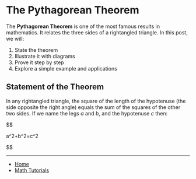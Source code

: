 # The Pythagorean Theorem

The **Pythagorean Theorem** is one of the most famous results in mathematics. 
It relates the three sides of a rightangled triangle. In this post, we will:

1. State the theorem
2. Illustrate it with diagrams
3. Prove it step by step
4. Explore a simple example and applications

## Statement of the Theorem

In any rightangled triangle, the square of the length of the hypotenuse (the side opposite the right angle) equals the sum of the squares of the other two sides. If we name the legs $a$ and $b$, and the hypotenuse $c$ then:

$$

a^2+b^2=c^2

$$

---

- [Home](./../../../README.md)
- [Math Tutorials](./../../tutorials.md)